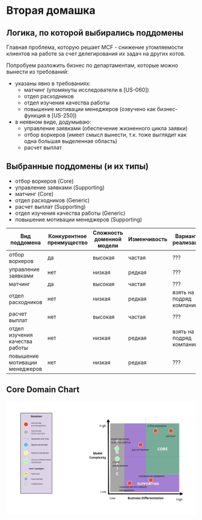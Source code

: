 # Вторая домашка

## Логика, по которой выбирались поддомены

Главная проблема, которую решает MCF - снижение утомляемости клиентов на работе за счет делегирования их задач на других котов.

Попробуем разложить бизнес по департаментам, которые можно вынести из требований:
- указаны явно в требованиях:
  - матчинг (упомянуты исследователи в \[US-060\])
  - отдел расходников
  - отдел изучения качества работы
  - повышение мотивации менеджеров (озвучено как бизнес-функция в \[US-250\])
- в неявном виде, додумываю:
  - управление заявками (обеспечение жизненного цикла заявки)
  - отбор воркеров (имеет смысл вынести, т.к. тоже выглядит как одна большая выделенная область)
  - расчет выплат


## Выбранные поддомены (и их типы)

- отбор воркеров (Core)
- управление заявками (Supporting)
- матчинг (Core)
- отдел расходников (Generic)
- расчет выплат (Supporting)
- отдел изучения качества работы (Generic)
- повышение мотивации менеджеров (Supporting)

|Вид поддомена|Конкурентное преимущество|Сложность доменной модели|Изменчивость|Варианты реализации|Интерес проблемы|Предполагаемый вид поддомена|
|---|---|---|---|---|---|---|
|отбор воркеров|да|высокая|частая|???|высокий|Core|
|управление заявками|нет|низкая|редкая|???|низкий|Supporting|
|матчинг|да|высокая|частая|???|высокий|Core|
|отдел расходников|нет|низкая|редкая|взять на подряд компанию|низкий|Generic|
|расчет выплат|нет|высокая|частая|???|низкий|Supporting|
|отдел изучения качества работы|нет|низкая|редкая|взять на подряд компанию|низкий|Generic|
|повышение мотивации менеджеров|нет|низкая|редкая|???|низкий|Supporting|

## Core Domain Chart

![Core Domain Chart](Core%20Domain%20Chart.jpg)
